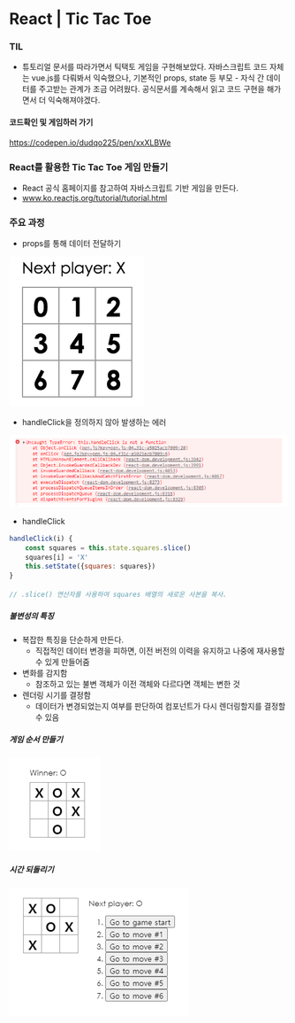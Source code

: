 # React | Tic Tac Toe

### TIL

- 튜토리얼 문서를 따라가면서 틱택토 게임을 구현해보았다. 자바스크립트 코드 자체는 vue.js를 다뤄봐서 익숙했으나, 기본적인 props, state 등 부모 - 자식 간 데이터를 주고받는 관계가 조금 어려웠다. 공식문서를 계속해서 읽고 코드 구현을 해가면서 더 익숙해져야겠다.



#### 코드확인 및 게임하러 가기

https://codepen.io/dudqo225/pen/xxXLBWe



### React를 활용한 Tic Tac Toe 게임 만들기

- React 공식 홈페이지를 참고하여 자바스크립트 기반 게임을 만든다.
- www.ko.reactjs.org/tutorial/tutorial.html



### 주요 과정

- props를 통해 데이터 전달하기

![image-20211222145956191](react_tic_tac_toe.assets/image-20211222145956191.png)



- handleClick을 정의하지 않아 발생하는 에러

![image-20211222150007783](react_tic_tac_toe.assets/image-20211222150007783.png)



- handleClick

```javascript
handleClick(i) {
    const squares = this.state.squares.slice()
    squares[i] = 'X'
    this.setState({squares: squares})
}

// .slice() 연산자를 사용하여 squares 배열의 새로운 사본을 복사. 
```

##### 불변성의 특징

- 복잡한 특징을 단순하게 만든다.
  - 직접적인 데이터 변경을 피하면, 이전 버전의 이력을 유지하고 나중에 재사용할 수 있게 만들어줌
- 변화를 감지함
  - 참조하고 있는 불변 객체가 이전 객체와 다르다면 객체는 변한 것
- 렌더링 시기를 결정함
  - 데이터가 변경되었는지 여부를 판단하여 컴포넌트가 다시 렌더링할지를 결정할 수 있음



##### 게임 순서 만들기

![image-20211222150017620](react_tic_tac_toe.assets/image-20211222150017620.png)

##### 시간 되돌리기

![image-20211222150025869](react_tic_tac_toe.assets/image-20211222150025869.png)



